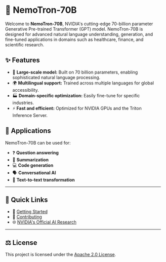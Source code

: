 # 🧠 NemoTron-70B

Welcome to **NemoTron-70B**, NVIDIA's cutting-edge 70-billion parameter Generative Pre-trained Transformer (GPT) model. NemoTron-70B is designed for advanced natural language understanding, generation, and fine-tuned applications in domains such as healthcare, finance, and scientific research.

## ✨ Features

- 🔢 **Large-scale model:** Built on 70 billion parameters, enabling sophisticated natural language processing.
- 🌍 **Multilingual support:** Trained across multiple languages for global accessibility.
- 🏭 **Domain-specific optimization:** Easily fine-tune for specific industries.
- ⚡ **Fast and efficient:** Optimized for NVIDIA GPUs and the Triton Inference Server.

## 🚀 Applications

NemoTron-70B can be used for:

- ❓ **Question answering**
- 📝 **Summarization**
- 💻 **Code generation**
- 🗣️ **Conversational AI**
- 🔄 **Text-to-text transformation**

---

## 🔗 Quick Links

- 📖 [Getting Started](./getting_started.md)
- 🤝 [Contributing](./contributing.md)
- 🌐 [NVIDIA's Official AI Research](https://www.nvidia.com/research)

---

## ⚖️ License

This project is licensed under the [Apache 2.0 License](https://www.apache.org/licenses/LICENSE-2.0).

